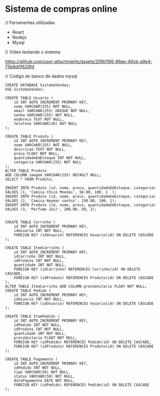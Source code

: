 #  Sistema de compras online
// Ferramentas utilizadas
- React
- Nodejs
- Mysql

// Vídeo testando o sistema

https://github.com/user-attachments/assets/20fb1166-86ae-49cb-a9e4-75b6d0f628fd

// Código do banco de dados mysql 

    CREATE DATABASE SistemaVendas;
    USE SistemaVendas;

    CREATE TABLE Usuario (
        id INT AUTO_INCREMENT PRIMARY KEY,
        nome VARCHAR(255) NOT NULL,
        email VARCHAR(255) UNIQUE NOT NULL,
        senha VARCHAR(255) NOT NULL,
        endereco TEXT NOT NULL,
        telefone VARCHAR(20) NOT NULL
    );

    CREATE TABLE Produto (
        id INT AUTO_INCREMENT PRIMARY KEY,
        nome VARCHAR(255) NOT NULL,
        descricao TEXT NOT NULL,
        preco FLOAT NOT NULL,
        quantidadeEmEstoque INT NOT NULL,
        categoria VARCHAR(255) NOT NULL
    );
    ALTER TABLE Produto
    ADD COLUMN imagem VARCHAR(255) DEFAULT NULL;
    SELECT * FROM Produto;

    INSERT INTO Produto (id, nome, preco, quantidadeEmEstoque, categoria) VALUES (1, 'Camisa Chico Moedas', 50.00, 100, 1  );
    INSERT INTO Produto (id, nome, preco, quantidadeEmEstoque, categoria) VALUES (2, 'Camisa Neymar santos', 150.00, 100, 1);
    INSERT INTO Produto (id, nome, preco, quantidadeEmEstoque, categoria) VALUES (3, 'Perfume Jair', 200.00, 50, 2);


    CREATE TABLE Carrinho (
        id INT AUTO_INCREMENT PRIMARY KEY,
        idUsuario INT NOT NULL,
        FOREIGN KEY (idUsuario) REFERENCES Usuario(id) ON DELETE CASCADE
    );

    CREATE TABLE ItemCarrinho (
        id INT AUTO_INCREMENT PRIMARY KEY,
        idCarrinho INT NOT NULL,
        idProduto INT NOT NULL,
        quantidade INT NOT NULL,
        FOREIGN KEY (idCarrinho) REFERENCES Carrinho(id) ON DELETE CASCADE,
        FOREIGN KEY (idProduto) REFERENCES Produto(id) ON DELETE CASCADE
    );
    ALTER TABLE ItemCarrinho ADD COLUMN precoUnitario FLOAT NOT NULL;
    CREATE TABLE Pedido (
        id INT AUTO_INCREMENT PRIMARY KEY,
        idUsuario INT NOT NULL,
        FOREIGN KEY (idUsuario) REFERENCES Usuario(id) ON DELETE CASCADE
    );

    CREATE TABLE ItemPedido (
        id INT AUTO_INCREMENT PRIMARY KEY,
        idPedido INT NOT NULL,
        idProduto INT NOT NULL,
        quantidade INT NOT NULL,
        precoUnitario FLOAT NOT NULL,
        FOREIGN KEY (idPedido) REFERENCES Pedido(id) ON DELETE CASCADE,
        FOREIGN KEY (idProduto) REFERENCES Produto(id) ON DELETE CASCADE
    );

    CREATE TABLE Pagamento (
        id INT AUTO_INCREMENT PRIMARY KEY,
        idPedido INT NOT NULL,
        tipo VARCHAR(50) NOT NULL,
        status VARCHAR(50) NOT NULL,    
        dataPagamento DATE NOT NULL,
        FOREIGN KEY (idPedido) REFERENCES Pedido(id) ON DELETE CASCADE
    );